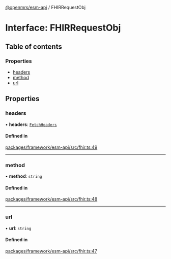 [@openmrs/esm-api](../API.md) / FHIRRequestObj

# Interface: FHIRRequestObj

## Table of contents

### Properties

- [headers](FHIRRequestObj.md#headers)
- [method](FHIRRequestObj.md#method)
- [url](FHIRRequestObj.md#url)

## Properties

### headers

• **headers**: [`FetchHeaders`](FetchHeaders.md)

#### Defined in

[packages/framework/esm-api/src/fhir.ts:49](https://github.com/openmrs/openmrs-esm-core/blob/master/packages/framework/esm-api/src/fhir.ts#L49)

___

### method

• **method**: `string`

#### Defined in

[packages/framework/esm-api/src/fhir.ts:48](https://github.com/openmrs/openmrs-esm-core/blob/master/packages/framework/esm-api/src/fhir.ts#L48)

___

### url

• **url**: `string`

#### Defined in

[packages/framework/esm-api/src/fhir.ts:47](https://github.com/openmrs/openmrs-esm-core/blob/master/packages/framework/esm-api/src/fhir.ts#L47)
